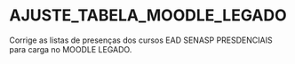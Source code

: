 # AJUSTE_TABELA_MOODLE_LEGADO
Corrige as listas de presenças dos cursos EAD SENASP PRESDENCIAIS para carga no MOODLE LEGADO. 
